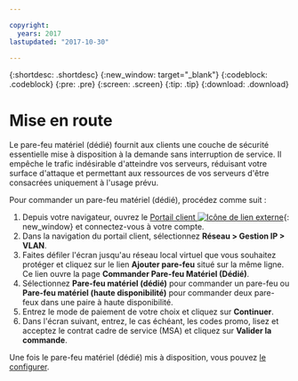 ```yaml
---

copyright:
  years: 2017
lastupdated: "2017-10-30"

---
```


{:shortdesc: .shortdesc}
{:new_window: target="_blank"}
{:codeblock: .codeblock}
{:pre: .pre}
{:screen: .screen}
{:tip: .tip}
{:download: .download}

# Mise en route
Le pare-feu matériel (dédié) fournit aux clients une couche de sécurité essentielle mise à disposition à la demande sans interruption de service. Il empêche le trafic indésirable d'atteindre vos serveurs, réduisant votre surface d'attaque et permettant aux ressources de vos serveurs d'être consacrées uniquement à l'usage prévu.  

Pour commander un pare-feu matériel (dédié), procédez comme suit :

1. Depuis votre navigateur, ouvrez le [Portail client ![Icône de lien externe](../../icons/launch-glyph.svg "Icône de lien externe")](https://control.softlayer.com/){: new_window} et connectez-vous à votre compte.
2. Dans la navigation du portail client, sélectionnez **Réseau > Gestion IP > VLAN**.
3. Faites défiler l'écran jusqu'au réseau local virtuel que vous souhaitez protéger et cliquez sur le lien **Ajouter pare-feu** situé sur la même ligne. Ce lien ouvre la page **Commander Pare-feu Matériel (Dédié)**.
4. Sélectionnez **Pare-feu matériel (dédié)** pour commander un pare-feu ou **Pare-feu matériel (haute disponibilité)** pour commander deux pare-feux dans une paire à haute disponibilité.
5. Entrez le mode de paiement de votre choix et cliquez sur **Continuer**.
6. Dans l'écran suivant, entrez, le cas échéant, les codes promo, lisez et acceptez le contrat cadre de service (MSA) et cliquez sur **Valider la commande**. 

Une fois le pare-feu matériel (dédié) mis à disposition, vous pouvez [le configurer](editing-rules.html).

